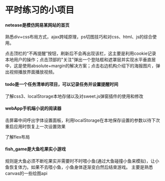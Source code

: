 <h1>平时练习的小项目</h1>

<h4>netease是模仿网易某网站的首页</h4>
<p>熟悉div+css布局方式，ajax跨域原理，ps切图技巧和对css、html、js的综合使用。</p>
<p>点击顶栏的“不再提醒”按钮，刷新后不会再出现该栏，这主要是利用cookie记录本地用户的操作；点击顶部的"关注"弹出一个登陆框和遮罩层并实现水平垂直居中，这是使用absolute+margin的解决方案；点击右边机构介绍下的海报图片，弹出视频播放界面播放视频。</p>

<h4>todo是一个任务清单的项目，可以记录任务并设置提醒时间</h4>
<p>了解css3、localStorage本地存储以及对sweet.js弹窗插件的使用和修改</p>

<h4>webApp手机端小说的阅读器</h4>
<p>击屏幕中间呼出字体设置面板，利用localStorage在本地保存设置的参数以待下次重启应用时恢复上一次设置效果</p>
<p>了解flex布局</p>

<h4>fish_game是大鱼吃果实小游戏</h4>
<p>规则是大鱼必须不断吃果实并需要时不时喂小鱼(通过大鱼碰撞小鱼来模拟)，让小鱼恢复体力。如果不去喂小鱼，小鱼身体逐渐变白然后结束游戏。
主要是熟悉canvas的一些绘图api</p>
